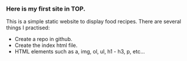 ### Here is my first site in TOP.
This is a simple static website to display food recipes.
There are several things I practised:
 - Create a repo in github.
 - Create the index html file.
 - HTML elements such as a, img, ol, ul, h1 - h3, p, etc...
